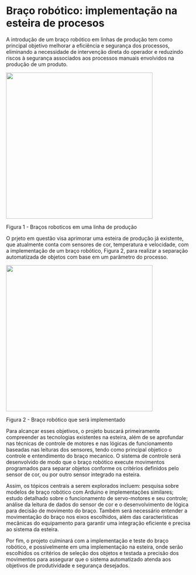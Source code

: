 # Braço robótico: implementação na esteira de procesos

A introdução de um braço robótico em linhas de produção tem como principal objetivo melhorar a eficiência e segurança dos processos, eliminando a necessidade de intervenção direta do operador e reduzindo riscos à segurança associados aos processos manuais envolvidos na produção de um produto.

<img src="https://github.com/user-attachments/assets/11d431b1-d4c4-4bc0-b99f-0444af27bfd6" width="400">

Figura 1 - Braços roboticos em uma linha de produção

O prjeto em questão visa aprimorar uma esteira de produção já existente, que atualmente conta com sensores de cor, temperatura e velocidade, com a implementação de um braço robótico, Figura 2, para realizar a separação automatizada de objetos com base em um parâmetro do processo.

<img src="https://github.com/user-attachments/assets/2f2f6335-15a8-49d5-81bf-b9f8ea3d4abf" width="400">

Figura 2 - Braço robótico que será implementado

Para alcançar esses objetivos, o projeto buscará primeiramente compreender as tecnologias existentes na esteira, além de se aprofundar nas técnicas de controle de motores e nas lógicas de funcionamento baseadas nas leituras dos sensores, tendo como principal objetico o controle e entendimento do braço mecanico. O sistema de controle será desenvolvido de modo que o braço robótico execute movimentos programados para separar objetos conforme os critérios definidos pelo sensor de cor, ou por outro sensor integrado na esteira.

Assim, os tópicos centrais a serem explorados incluem: pesquisa sobre modelos de braço robótico com Arduino e implementações similares; estudo detalhado sobre o funcionamento de servo-motores e seu controle; análise da leitura de dados do sensor de cor e o desenvolvimento de lógica para decisão de movimento do braço. Também será necessário entender a movimentação do braço nos eixos escolhidos, além das características mecânicas do equipamento para garantir uma integração eficiente e precisa ao sistema da esteira.

Por fim, o projeto culminará com a implementação e teste do braço robótico, e possivelmente em uma implementação na esteira, onde serão escolhidos os critérios de seleção dos objetos e testada a precisão dos movimentos para assegurar que o sistema automatizado atenda aos objetivos de produtividade e segurança desejados.
